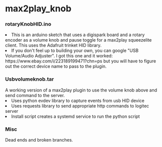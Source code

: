 # max2play_knob

<H3>rotaryKnobHID.ino</H3>
<LI>This is an arduino sketch that uses a digispark board and a rotary encoder as a volume knob and pause toggle for a max2play squeezelite client. This uses the Adafruit trinket HID library.
<LI>If you don't feel up to building your own, you can google "USB Volume/Audio Adjuster". I got this one and it worked: https://www.ebay.com/i/223189199471?chn=ps but you will have to figure out the correct device name to pass to the plugin.

<H3>Usbvolumeknob.tar</H3>
A working version of a max2play plugin to use the volume knob above and send command to the server.
<LI>Uses python evdev library to capture events from usb HID device
<LI>Uses requests library to send appropriate http commands to logitec server
<LI>Install script creates a systemd service to run the python script

<H3>Misc</H3>
Dead ends and broken branches.

